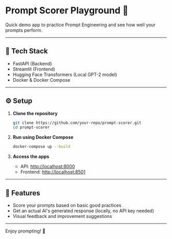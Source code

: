 # Prompt Scorer Playground 🎯

Quick demo app to practice Prompt Engineering and see how well your prompts perform.

---

## 🚀 Tech Stack
- FastAPI (Backend)
- Streamlit (Frontend)
- Hugging Face Transformers (Local GPT-2 model)
- Docker & Docker Compose

---

## ⚙️ Setup

1. **Clone the repository**
    ```bash
    git clone https://github.com/your-repo/prompt-scorer.git
    cd prompt-scorer
    ```

2. **Run using Docker Compose**
    ```bash
    docker-compose up --build
    ```

3. **Access the apps**
    - API: [http://localhost:8000](http://localhost:8000)
    - Frontend: [http://localhost:8501](http://localhost:8501)

---

## 🎯 Features
- Score your prompts based on basic good practices
- Get an actual AI's generated response (locally, no API key needed)
- Visual feedback and improvement suggestions

---

Enjoy prompting! 🚀

